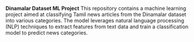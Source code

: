 **Dinamalar Dataset ML Project**
This repository contains a machine learning project aimed at classifying Tamil news articles from the Dinamalar dataset into various categories. The model leverages natural language processing (NLP) techniques to extract features from text data and train a classification model to predict news categories.
